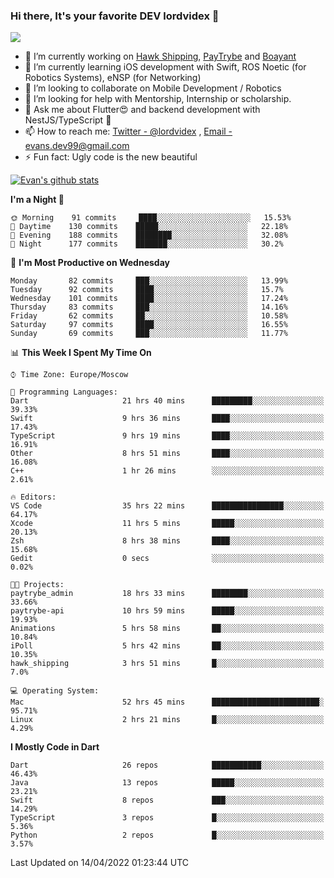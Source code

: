 ### Hi there, It's your favorite DEV lordvidex 👋
<img src="https://komarev.com/ghpvc/?username=lordvidex&label=Views&color=blue&style=plastic" />
<!--
**lordvidex/lordvidex** is a ✨ _special_ ✨ repository because its `README.md` (this file) appears on your GitHub profile.
Here are some ideas to get you started:
-->

- 🔭 I’m currently working on [Hawk Shipping](https://hawkshipping.com), [PayTrybe](https://www.paytrybe.com) and [Boayant](https://www.github.com/boayant-dev)
- 🌱 I’m currently learning iOS development with Swift, ROS Noetic (for Robotics Systems), eNSP (for Networking)
- 👯 I’m looking to collaborate on Mobile Development / Robotics
- 🤔 I’m looking for help with Mentorship, Internship or scholarship.
- 💬 Ask me about Flutter😍 and backend development with NestJS/TypeScript 🔮
- 📫 How to reach me: [Twitter - @lordvidex](https://twitter.com/lordvidex) , [Email - evans.dev99@gmail.com](mailto:evans.dev99@gmail.com?body=Hello%20Evans,)
- ⚡ Fun fact: Ugly code is the new beautiful 

<div>
<!-- <a href="https://github.com/lordvidex">
  <img src="https://github-readme-stats.vercel.app/api/top-langs/?username=lordvidex&theme=light" />
</a>    -->
<!-- [![Top Langs](https://github-readme-stats.vercel.app/api/top-langs/?username=lordvidex)](https://github.com/lordvidex/)  -->

<a href="https://github.com/lordvidex">
 <img src="https://github-readme-stats.vercel.app/api?username=lordvidex&show_icons=true&theme=light&line_height=27" alt="Evan's github stats"/>
</a>
</div>


<!--
  <a href="https://github.com/iampawan/FlutterExampleApps">
    <img align="center" src="https://github-readme-stats.vercel.app/api/pin/?username=iampawan&repo=FlutterExampleApps&theme=light" />

  </a>
  <a href="https://github.com/iampawan/VelocityX">
   <img align="center" src="https://github-readme-stats.vercel.app/api/pin/?username=iampawan&repo=VelocityX&theme=light" />
  </a>
-->
<!--START_SECTION:waka-->
**I'm a Night 🦉** 

```text
🌞 Morning    91 commits     ████░░░░░░░░░░░░░░░░░░░░░   15.53% 
🌆 Daytime    130 commits    █████░░░░░░░░░░░░░░░░░░░░   22.18% 
🌃 Evening    188 commits    ████████░░░░░░░░░░░░░░░░░   32.08% 
🌙 Night      177 commits    ███████░░░░░░░░░░░░░░░░░░   30.2%

```
📅 **I'm Most Productive on Wednesday** 

```text
Monday       82 commits     ███░░░░░░░░░░░░░░░░░░░░░░   13.99% 
Tuesday      92 commits     ████░░░░░░░░░░░░░░░░░░░░░   15.7% 
Wednesday    101 commits    ████░░░░░░░░░░░░░░░░░░░░░   17.24% 
Thursday     83 commits     ███░░░░░░░░░░░░░░░░░░░░░░   14.16% 
Friday       62 commits     ██░░░░░░░░░░░░░░░░░░░░░░░   10.58% 
Saturday     97 commits     ████░░░░░░░░░░░░░░░░░░░░░   16.55% 
Sunday       69 commits     ███░░░░░░░░░░░░░░░░░░░░░░   11.77%

```


📊 **This Week I Spent My Time On** 

```text
⌚︎ Time Zone: Europe/Moscow

💬 Programming Languages: 
Dart                     21 hrs 40 mins      █████████░░░░░░░░░░░░░░░░   39.33% 
Swift                    9 hrs 36 mins       ████░░░░░░░░░░░░░░░░░░░░░   17.43% 
TypeScript               9 hrs 19 mins       ████░░░░░░░░░░░░░░░░░░░░░   16.91% 
Other                    8 hrs 51 mins       ████░░░░░░░░░░░░░░░░░░░░░   16.08% 
C++                      1 hr 26 mins        ░░░░░░░░░░░░░░░░░░░░░░░░░   2.61%

🔥 Editors: 
VS Code                  35 hrs 22 mins      ████████████████░░░░░░░░░   64.17% 
Xcode                    11 hrs 5 mins       █████░░░░░░░░░░░░░░░░░░░░   20.13% 
Zsh                      8 hrs 38 mins       ████░░░░░░░░░░░░░░░░░░░░░   15.68% 
Gedit                    0 secs              ░░░░░░░░░░░░░░░░░░░░░░░░░   0.02%

🐱‍💻 Projects: 
paytrybe_admin           18 hrs 33 mins      ████████░░░░░░░░░░░░░░░░░   33.66% 
paytrybe-api             10 hrs 59 mins      █████░░░░░░░░░░░░░░░░░░░░   19.93% 
Animations               5 hrs 58 mins       ██░░░░░░░░░░░░░░░░░░░░░░░   10.84% 
iPoll                    5 hrs 42 mins       ██░░░░░░░░░░░░░░░░░░░░░░░   10.35% 
hawk_shipping            3 hrs 51 mins       █░░░░░░░░░░░░░░░░░░░░░░░░   7.0%

💻 Operating System: 
Mac                      52 hrs 45 mins      ████████████████████████░   95.71% 
Linux                    2 hrs 21 mins       █░░░░░░░░░░░░░░░░░░░░░░░░   4.29%

```

**I Mostly Code in Dart** 

```text
Dart                     26 repos            ███████████░░░░░░░░░░░░░░   46.43% 
Java                     13 repos            █████░░░░░░░░░░░░░░░░░░░░   23.21% 
Swift                    8 repos             ███░░░░░░░░░░░░░░░░░░░░░░   14.29% 
TypeScript               3 repos             █░░░░░░░░░░░░░░░░░░░░░░░░   5.36% 
Python                   2 repos             █░░░░░░░░░░░░░░░░░░░░░░░░   3.57%

```



 Last Updated on 14/04/2022 01:23:44 UTC
<!--END_SECTION:waka-->
